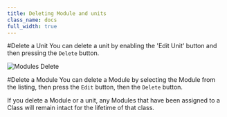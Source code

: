 ```yaml
---
title: Deleting Module and units
class_name: docs
full_width: true
---
```


#Delete a Unit
You can delete a unit by enabling the 'Edit Unit' button and then pressing the `Delete` button.

![Modules Delete](/img/docs/courses_delete.png)

#Delete a Module
You can delete a Module by selecting the Module from the listing, then press the `Edit` button, then the `Delete` button.


If you delete a Module or a unit, any Modules that have been assigned to a Class will remain intact for the lifetime of that class.